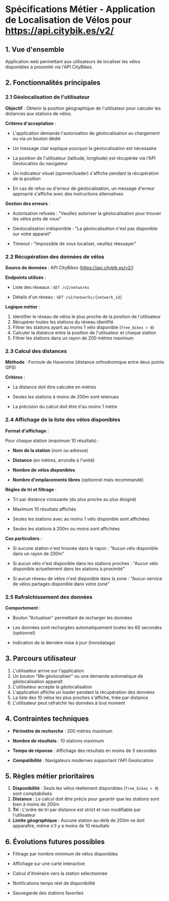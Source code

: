 # Spécifications Métier - Application de Localisation de Vélos pour https://api.citybik.es/v2/

## 1. Vue d'ensemble

Application web permettant aux utilisateurs de localiser les vélos disponibles à proximité via l'API CityBikes.

## 2. Fonctionnalités principales

### 2.1 Géolocalisation de l'utilisateur

**Objectif** : Obtenir la position géographique de l'utilisateur pour calculer les distances aux stations de vélos.

**Critères d'acceptation** :

- L'application demande l'autorisation de géolocalisation au chargement ou via un bouton dédié

- Un message clair explique pourquoi la géolocalisation est nécessaire

- La position de l'utilisateur (latitude, longitude) est récupérée via l'API Geolocation du navigateur

- Un indicateur visuel (spinner/loader) s'affiche pendant la récupération de la position

- En cas de refus ou d'erreur de géolocalisation, un message d'erreur approprié s'affiche avec des instructions alternatives

**Gestion des erreurs** :

- Autorisation refusée : "Veuillez autoriser la géolocalisation pour trouver les vélos près de vous"

- Géolocalisation indisponible : "La géolocalisation n'est pas disponible sur votre appareil"

- Timeout : "Impossible de vous localiser, veuillez réessayer"

### 2.2 Récupération des données de vélos

**Source de données** : API CityBikes (https://api.citybik.es/v2/)

**Endpoints utilisés** :

- Liste des réseaux : `GET /v2/networks`

- Détails d'un réseau : `GET /v2/networks/{network_id}`

**Logique métier** :

1. Identifier le réseau de vélos le plus proche de la position de l'utilisateur
2. Récupérer toutes les stations du réseau identifié
3. Filtrer les stations ayant au moins 1 vélo disponible (`free_bikes > 0`)
4. Calculer la distance entre la position de l'utilisateur et chaque station
5. Filtrer les stations dans un rayon de 200 mètres maximum

### 2.3 Calcul des distances

**Méthode** : Formule de Haversine (distance orthodromique entre deux points GPS)

**Critères** :

- La distance doit être calculée en mètres

- Seules les stations à moins de 200m sont retenues

- La précision du calcul doit être d'au moins 1 mètre

### 2.4 Affichage de la liste des vélos disponibles

**Format d'affichage** :

Pour chaque station (maximum 10 résultats) :

- **Nom de la station** (nom ou adresse)

- **Distance** (en mètres, arrondie à l'unité)

- **Nombre de vélos disponibles**

- **Nombre d'emplacements libres** (optionnel mais recommandé)

**Règles de tri et filtrage** :

- Tri par distance croissante (du plus proche au plus éloigné)

- Maximum 10 résultats affichés

- Seules les stations avec au moins 1 vélo disponible sont affichées

- Seules les stations à 200m ou moins sont affichées

**Cas particuliers** :

- Si aucune station n'est trouvée dans le rayon : "Aucun vélo disponible dans un rayon de 200m"

- Si aucun vélo n'est disponible dans les stations proches : "Aucun vélo disponible actuellement dans les stations à proximité"

- Si aucun réseau de vélos n'est disponible dans la zone : "Aucun service de vélos partagés disponible dans votre zone"

### 2.5 Rafraîchissement des données

**Comportement** :

- Bouton "Actualiser" permettant de recharger les données

- Les données sont rechargées automatiquement toutes les 60 secondes (optionnel)

- Indication de la dernière mise à jour (horodatage)

## 3. Parcours utilisateur

1. L'utilisateur arrive sur l'application
2. Un bouton "Me géolocaliser" ou une demande automatique de géolocalisation apparaît
3. L'utilisateur accepte la géolocalisation
4. L'application affiche un loader pendant la récupération des données
5. La liste des 10 vélos les plus proches s'affiche, triée par distance
6. L'utilisateur peut rafraîchir les données à tout moment

## 4. Contraintes techniques

- **Périmètre de recherche** : 200 mètres maximum

- **Nombre de résultats** : 10 stations maximum

- **Temps de réponse** : Affichage des résultats en moins de 3 secondes

- **Compatibilité** : Navigateurs modernes supportant l'API Geolocation

## 5. Règles métier prioritaires

1. **Disponibilité** : Seuls les vélos réellement disponibles (`free_bikes > 0`) sont comptabilisés
2. **Distance** : Le calcul doit être précis pour garantir que les stations sont bien à moins de 200m
3. **Tri** : L'ordre de tri par distance est strict et non modifiable par l'utilisateur
4. **Limite géographique** : Aucune station au-delà de 200m ne doit apparaître, même s'il y a moins de 10 résultats

## 6. Évolutions futures possibles

- Filtrage par nombre minimum de vélos disponibles

- Affichage sur une carte interactive

- Calcul d'itinéraire vers la station sélectionnée

- Notifications temps réel de disponibilité

- Sauvegarde des stations favorites
